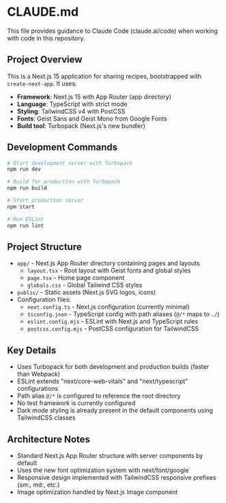 # CLAUDE.md

This file provides guidance to Claude Code (claude.ai/code) when working with code in this repository.

## Project Overview
This is a Next.js 15 application for sharing recipes, bootstrapped with `create-next-app`. It uses:
- **Framework**: Next.js 15 with App Router (app directory)
- **Language**: TypeScript with strict mode
- **Styling**: TailwindCSS v4 with PostCSS
- **Fonts**: Geist Sans and Geist Mono from Google Fonts
- **Build tool**: Turbopack (Next.js's new bundler)

## Development Commands
```bash
# Start development server with Turbopack
npm run dev

# Build for production with Turbopack
npm run build

# Start production server
npm start

# Run ESLint
npm run lint
```

## Project Structure
- `app/` - Next.js App Router directory containing pages and layouts
  - `layout.tsx` - Root layout with Geist fonts and global styles
  - `page.tsx` - Home page component
  - `globals.css` - Global Tailwind CSS styles
- `public/` - Static assets (Next.js SVG logos, icons)
- Configuration files:
  - `next.config.ts` - Next.js configuration (currently minimal)
  - `tsconfig.json` - TypeScript config with path aliases (`@/*` maps to `./`)
  - `eslint.config.mjs` - ESLint with Next.js and TypeScript rules
  - `postcss.config.mjs` - PostCSS configuration for TailwindCSS

## Key Details
- Uses Turbopack for both development and production builds (faster than Webpack)
- ESLint extends "next/core-web-vitals" and "next/typescript" configurations
- Path alias `@/*` is configured to reference the root directory
- No test framework is currently configured
- Dark mode styling is already present in the default components using TailwindCSS classes

## Architecture Notes
- Standard Next.js App Router structure with server components by default
- Uses the new font optimization system with next/font/google
- Responsive design implemented with TailwindCSS responsive prefixes (sm:, md:, etc.)
- Image optimization handled by Next.js Image component